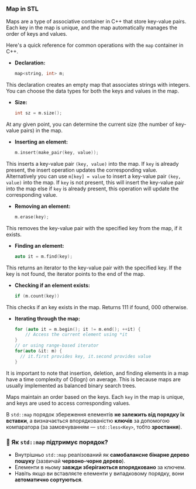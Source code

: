 ### Map in STL

Maps are a type of associative container in C++ that store key-value pairs. Each key in the map is unique, and the map automatically manages the order of keys and values.

Here's a quick reference for common operations with the `map` container in C++.

*   **Declaration:**
    ```cpp
    map<string, int> m;
    ```
This declaration creates an empty map that associates strings with integers. You can choose the data types for both the keys and values in the map.

*   **Size:**
    ```cpp
    int sz = m.size();
    ```

At any given point, you can determine the current size (the number of key-value pairs) in the map.

*   **Inserting an element:**
    ```cpp
    m.insert(make_pair(key, value));
    ```

This inserts a key-value pair `(key, value)` into the map. If `key` is already present, the insert operation updates the corresponding value.  
Alternatively you can use `m[key] = value` to insert a key-value pair `(key, value)` into the map. If `key` is not present, this will insert the key-value pair into the map else if `key` is already present, this operation will update the corresponding value.

*   **Removing an element:**
    ```cpp
    m.erase(key);
    ```

This removes the key-value pair with the specified key from the map, if it exists.

*   **Finding an element:**
    ```cpp
    auto it = m.find(key);
    ```

This returns an iterator to the key-value pair with the specified key. If the key is not found, the iterator points to the end of the map.

*   **Checking if an element exists:**
    ```cpp
    if (m.count(key))
    ```

This checks if an key exists in the map. Returns 111 if found, 000 otherwise.

*   **Iterating through the map:**
    ```cpp
    for (auto it = m.begin(); it != m.end(); ++it) {
        // Access the current element using *it
    }
    // or using range-based iterator
    for(auto &it: m) {
      // it.first provides key, it.second provides value
    }
    ```

It is important to note that insertion, deletion, and finding elements in a map have a time complexity of O(logn) on average. This is because maps are usually implemented as balanced binary search trees.

Maps maintain an order based on the keys. Each `key` in the map is unique, and keys are used to access corresponding values.

В `std::map` порядок збереження елементів **не залежить від порядку їх вставки**, а визначається впорядкованістю **ключів** за допомогою компаратора (за замовчуванням — `std::less<Key>`, тобто **зростання**).  

### 🔹 Як `std::map` підтримує порядок?
- Внутрішньо `std::map` реалізований як **самобалансне бінарне дерево пошуку** (зазвичай **червонo-чорне дерево**).
- Елементи в ньому **завжди зберігаються впорядковано** за ключем.
- Навіть якщо ви вставляєте елементи у випадковому порядку, вони **автоматично сортуються**.
